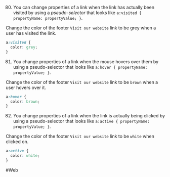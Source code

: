 80. You can change properties of a link when the link has actually been visited by using a *pseudo-selector* that looks like `a:visited { propertyName: propertyValue; }`.

Change the color of the footer `Visit our website` link to be grey when a user has visited the link. 
```css
a:visited {
  color: grey; 
}
```


81. You change properties of a link when the mouse hovers over them by using a pseudo-selector that looks like `a:hover { propertyName: propertyValue; }`.

Change the color of the footer `Visit our website` link to be `brown` when a user hovers over it.
```css
a:hover {
  color: brown;
}
```


82. You change properties of a link when the link is actually being clicked by using a pseudo-selector that looks like `a:active { propertyName: propertyValue; }`.

Change the color of the footer `Visit our website` link to be `white` when clicked on.
```css
a:active {
  color: white;
}
```




#Web